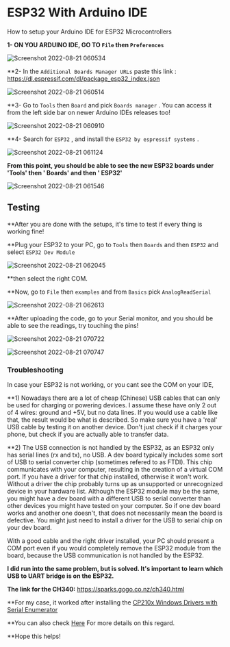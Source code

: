 # ESP32 With Arduino IDE
How to setup your Arduino IDE for ESP32 Microcontrollers 

**1- ON YOU ARDUINO IDE, GO TO `File` then `Preferences`**

![Screenshot 2022-08-21 060534](https://user-images.githubusercontent.com/109004035/185773558-4eebe24c-552e-427e-ab62-974eb007431a.jpg)

**2- In the `Additional Boards Manager URLs` paste this link : https://dl.espressif.com/dl/package_esp32_index.json

![Screenshot 2022-08-21 060514](https://user-images.githubusercontent.com/109004035/185773560-118b8521-258b-411b-bf77-ea3edd94dfbd.jpg)

**3- Go to `Tools` then `Board` and pick `Boards manager` . You can access it from the left side bar on newer Arduino IDEs releases too!

![Screenshot 2022-08-21 060910](https://user-images.githubusercontent.com/109004035/185773643-cb2e0a9f-3c56-4e36-bb0c-a0f99641d476.jpg)

**4- Search for `ESP32` , and install the `ESP32 by espressif systems` .

![Screenshot 2022-08-21 061124](https://user-images.githubusercontent.com/109004035/185773690-00ed1348-d12e-4460-85e4-9fbc21882997.jpg)

**From this point, you should be able to see the new ESP32 boards under 'Tools' then ' Boards' and then ' ESP32'**

![Screenshot 2022-08-21 061546](https://user-images.githubusercontent.com/109004035/185773762-a34ab7dd-ded7-4c54-ae86-5023ba85a477.jpg)

## Testing
**After you are done with the setups, it's time to test if every thing is working fine!

**Plug your ESP32 to your PC, go to `Tools` then `Boards` and then `ESP32` and select `ESP32 Dev Module`

![Screenshot 2022-08-21 062045](https://user-images.githubusercontent.com/109004035/185773921-42e749e0-ba8b-4f9b-995b-f3ab8a75d951.jpg)

**then select the right COM.

**Now, go to `File` then `examples` and from `Basics` pick `AnalogReadSerial`

![Screenshot 2022-08-21 062613](https://user-images.githubusercontent.com/109004035/185774029-11332658-8503-44d9-9637-6a8afab44f29.jpg)

**After uploading the code, go to your Serial monitor, and you should be able to see the readings, try touching the pins!

![Screenshot 2022-08-21 070722](https://user-images.githubusercontent.com/109004035/185775106-366e9a2d-0342-4830-9a50-ecf7b93f0bbc.jpg)

![Screenshot 2022-08-21 070747](https://user-images.githubusercontent.com/109004035/185775110-5ae47ab6-eb3b-411d-849c-31928f595b4e.jpg)


### Troubleshooting 
In case your ESP32 is not working, or you cant see the COM on your IDE,

**1) Nowadays there are a lot of cheap (Chinese) USB cables that can only be used for charging or powering devices. I assume these have only 2 out of 4 wires: ground and +5V, but no data lines. If you would use a cable like that, the result would be what is described. So make sure you have a 'real' USB cable by testing it on another device. Don't just check if it charges your phone, but check if you are actually able to transfer data.

**2) The USB connection is not handled by the ESP32, as an ESP32 only has serial lines (rx and tx), no USB. A dev board typically includes some sort of USB to serial converter chip (sometimes refered to as FTDI). This chip communicates with your computer, resulting in the creation of a virtual COM port. If you have a driver for that chip installed, otherwise it won't work. Without a driver the chip probably turns up as unsupported or unrecognized device in your hardware list. Although the ESP32 module may be the same, you might have a dev board with a different USB to serial converter than other devices you might have tested on your computer. So if one dev board works and another one doesn't, that does not necessarily mean the board is defective. You might just need to install a driver for the USB to serial chip on your dev board.

With a good cable and the right driver installed, your PC should present a COM port even if you would completely remove the ESP32 module from the board, because the USB communication is not handled by the ESP32.

**I did run into the same problem, but is solved.
It's important to learn which USB to UART bridge is on the ESP32.**

**The link for the CH340:**
https://sparks.gogo.co.nz/ch340.html

**For my case, it worked after installing the [CP210x Windows Drivers with Serial Enumerator](https://www.silabs.com/documents/public/software/CP210x_Windows_Drivers_with_Serial_Enumeration.zip)

**You can also check [Here](https://www.silabs.com/developers/usb-to-uart-bridge-vcp-drivers?tab=overview) For more details on this regard.

**Hope this helps!

